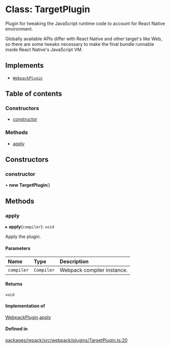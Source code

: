 # Class: TargetPlugin

Plugin for tweaking the JavaScript runtime code to account for React Native environment.

Globally available APIs differ with React Native and other target's like Web, so there are some
tweaks necessary to make the final bundle runnable inside React Native's JavaScript VM.

## Implements

- [`WebpackPlugin`](../interfaces/WebpackPlugin.md)

## Table of contents

### Constructors

- [constructor](./TargetPlugin.md#constructor)

### Methods

- [apply](./TargetPlugin.md#apply)

## Constructors

### constructor

• **new TargetPlugin**()

## Methods

### apply

▸ **apply**(`compiler`): `void`

Apply the plugin.

#### Parameters

| Name | Type | Description |
| :------ | :------ | :------ |
| `compiler` | `Compiler` | Webpack compiler instance. |

#### Returns

`void`

#### Implementation of

[WebpackPlugin](../interfaces/WebpackPlugin.md).[apply](../interfaces/WebpackPlugin.md#apply)

#### Defined in

[packages/repack/src/webpack/plugins/TargetPlugin.ts:20](https://github.com/callstack/repack/blob/a78f6b9/packages/repack/src/webpack/plugins/TargetPlugin.ts#L20)
